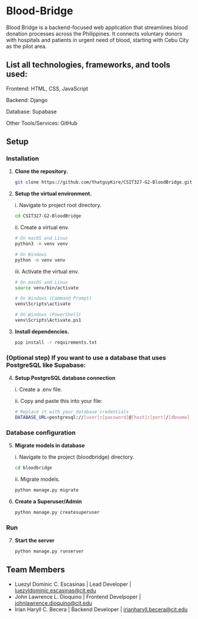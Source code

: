 # Blood-Bridge
Blood Bridge is a backend-focused web application that streamlines blood donation processes across the Philippines. It connects voluntary donors with hospitals and patients in urgent need of blood, starting with Cebu City as the pilot area.


## List all technologies, frameworks, and tools used:

Frontend: HTML, CSS, JavaScript

Backend: Django

Database: Supabase

Other Tools/Services: GitHub


## Setup

### Installation

1.  **Clone the repository.**

    ```bash
    git clone https://github.com/thatguyKire/CSIT327-G2-BloodBridge.git
    ```
2.  **Setup the virtual environment.**

    i. Navigate to project root directory.
    ```bash
    cd CSIT327-G2-BloodBridge
    ```
    ii. Create a virtual env.
    ```bash
    # On macOS and Linux
    python3 -m venv venv
    
    # On Windows
    python -m venv venv
    ```
    iii. Activate the virtual env.
    ```bash
    # On macOS and Linux
    source venv/bin/activate
    
    # On Windows (Command Prompt)
    venv\Scripts\activate
    
    # On Windows (PowerShell)
    venv\Scripts\Activate.ps1
    ```
3.  **Install dependencies.**
    ```bash
    pip install -r requirements.txt
    ```

### (Optional step) If you want to use a database that uses PostgreSQL like Supabase:

4.  **Setup PostgreSQL database connection**
    
    i. Create a .env file.

    ii. Copy and paste this into your file:
    ```bash
    # Replace it with your database credentials
    DATABASE_URL=postgresql://[user]:[password]@[host]:[port]/[dbname]
    ```   

### Database configuration

5.  **Migrate models in database**
    
    i. Navigate to the project (bloodbridge) directory.
    ```bash
    cd bloodbridge
    ```
    ii. Migrate models.
    ```bash
    python manage.py migrate
    ```
6. **Create a Superuser/Admin**
   ```bash
   python manage.py createsuperuser
   ```

### Run

7. **Start the server**

   ```bash
   python manage.py runserver
   ```


## Team Members
- Luezyl Dominic C. Escasinas | Lead Developer | luezyldominic.escasinas@cit.edu
- John Lawrence L. Dioquino | Frontend Develpoper | johnlawrence.dioquino@cit.edu
- Irian Haryll C. Becera | Backend Developer |  irianharyll.becera@cit.edu

